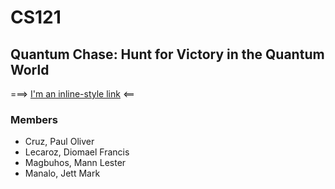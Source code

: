 # CS121
## Quantum Chase: Hunt for Victory in the Quantum World

===> [I'm an inline-style link](https://www.canva.com/design/DAFedGS14eA/lNVZf0kBqsD10TDrdJCyTQ/view?utm_content=DAFedGS14eA&utm_campaign=designshare&utm_medium=link&utm_source=publishsharelink) <==

### Members
* Cruz, Paul Oliver
* Lecaroz, Diomael Francis
* Magbuhos, Mann Lester
* Manalo, Jett Mark

